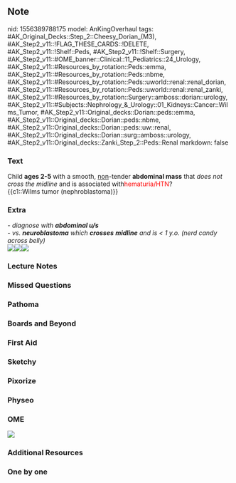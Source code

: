 ## Note
nid: 1556389788175
model: AnKingOverhaul
tags: #AK_Original_Decks::Step_2::Cheesy_Dorian_(M3), #AK_Step2_v11::!FLAG_THESE_CARDS::!DELETE, #AK_Step2_v11::!Shelf::Peds, #AK_Step2_v11::!Shelf::Surgery, #AK_Step2_v11::#OME_banner::Clinical::11_Pediatrics::24_Urology, #AK_Step2_v11::#Resources_by_rotation::Peds::emma, #AK_Step2_v11::#Resources_by_rotation::Peds::nbme, #AK_Step2_v11::#Resources_by_rotation::Peds::uworld::renal::renal_dorian, #AK_Step2_v11::#Resources_by_rotation::Peds::uworld::renal::renal_zanki, #AK_Step2_v11::#Resources_by_rotation::Surgery::amboss::dorian::urology, #AK_Step2_v11::#Subjects::Nephrology_&_Urology::01_Kidneys::Cancer::Wilms_Tumor, #AK_Step2_v11::Original_decks::Dorian::peds::emma, #AK_Step2_v11::Original_decks::Dorian::peds::nbme, #AK_Step2_v11::Original_decks::Dorian::peds::uw::renal, #AK_Step2_v11::Original_decks::Dorian::surg::amboss::urology, #AK_Step2_v11::Original_decks::Zanki_Step_2::Peds::Renal
markdown: false

### Text
<div>
  Child <b>ages 2-5</b> with a smooth, <u>non</u>-tender
  <b>abdominal mass</b> that <i>does not cross the midline</i> and
  is associated with<font color="#FF0000" style=
  "">hematuria/HTN</font>?
</div>
<div>
  {{c1::Wilms tumor (nephroblastoma)}}
</div>

### Extra
<div>
  <div>
    <i>- diagnose with <b>abdominal u/s</b></i>
  </div>
  <div>
    <i>- vs. <b>neuroblastoma</b> which <b>crosses</b>
    <b>midline</b> and is < 1 y.o. (nerd candy across belly)</i>
  </div><i><b><img src="wilms%20tumor.png" class=
  "resizer"><img src="nboma.PNG" class="resizer"><img src=
  "paste-6557470168186881.jpg" class="resizer"></b></i>
</div>

### Lecture Notes


### Missed Questions


### Pathoma


### Boards and Beyond


### First Aid


### Sketchy


### Pixorize


### Physeo


### OME
<div class="ome-widget">
  <a href=
  "https://onlinemeded.org/spa/pediatrics/urology/acquire?ref=anki">
  <img src="_OME_AnkiFlashcards_Lesson_2.png"></a>
</div>

### Additional Resources


### One by one

